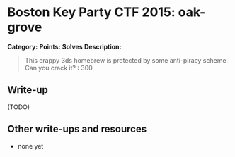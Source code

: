 # Boston Key Party CTF 2015: oak-grove

**Category:** 
**Points:** 
**Solves** 
**Description:**

> This crappy 3ds homebrew is protected by some anti-piracy scheme. Can you crack it? : 300

## Write-up

(TODO)

## Other write-ups and resources

* none yet